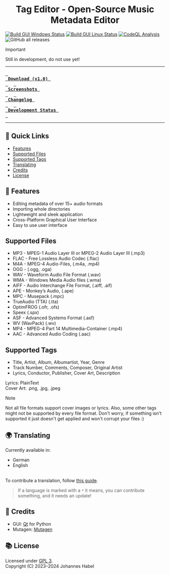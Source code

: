 <h1 align="center">Tag Editor - Open-Source Music Metadata Editor</h1>
<a href="https://github.com/EchterAlsFake/TagEditor/actions/workflows/build_gui_windows.yml"><img src="https://github.com/EchterAlsFake/TagEditor/actions/workflows/build_gui_windows.yml/badge.svg" alt="Build GUI Windows Status"/></a>
<a href="https://github.com/EchterAlsFake/TagEditor/actions/workflows/build_gui_linux.yml"><img src="https://github.com/EchterAlsFake/TagEditor/actions/workflows/build_gui_linux.yml/badge.svg" alt="Build GUI Linux Status"/></a>
<a href="https://github.com/EchterAlsFake/TagEditor/workflows/CodeQL"><img src="https://github.com/EchterAlsFake/TagEditor/workflows/CodeQL/badge.svg" alt="CodeQL Analysis"/></a>
<img alt="GitHub all releases" src="https://img.shields.io/github/downloads/EchterAlsFake/TagEditor/total?style=social&logo=github&logoColor=purple">
<br>


> [!IMPORTANT]
> Still in development, do not use yet!

---

**[<kbd><strong>&nbsp;<br>&nbsp;Download (v1.0)&nbsp;<br>&nbsp;</strong></kbd>](https://github.com/EchterAlsFake/TagEditor/releases/tag/1.0)** 
**[<kbd><strong>&nbsp;<br>&nbsp;Screenshots&nbsp;<br>&nbsp;</strong></kbd>](https://github.com/EchterAlsFake/TagEditor/blob/master/README/SCREENSHOTS.md)** 
**[<kbd><strong>&nbsp;<br>&nbsp;Changelog&nbsp;<br>&nbsp;</strong></kbd>](https://github.com/EchterAlsFake/TagEditor/blob/master/README/CHANGELOG.md)** 
**[<kbd><strong>&nbsp;<br>&nbsp;Development Status&nbsp;<br>&nbsp;</strong></kbd>](https://github.com/EchterAlsFake/TagEditor/blob/master/README/STATUS.md)** 

---

## 🚀 Quick Links
- [Features](#-features)
- [Supported Files](#supported-files)
- [Supported Tags](#supported-tags) 
- [Translating](#-translating)
- [Credits](#-credits)
- [License](#-license)


## 🌟 Features
- Editing metadata of over 15+ audio formats
- Importing whole directories
- Lightweight and sleek application
- Cross-Platform Graphical User Interface
- Easy to use user interface

## Supported Files
- MP3 - MPEG-1 Audio Layer III or MPEG-2 Audio Layer III (.mp3)
- FLAC - Free Lossless Audio Codec (.flac)
- M4A - MPEG-4 Audio-Files, (.m4a, .mp4)
- OGG - (.ogg, .oga)
- WAV - Waveform Audio File Format (.wav)
- WMA - Windows Media Audio files (.wma)
- AIFF - Audio Interchange File Format, (.aiff, .aif)
- APE - Monkey’s Audio, (.ape)
- MPC - Musepack (.mpc)
- TrueAudio (TTA) (.tta)
- OptimFROG (.ofr, .ofs)
- Speex (.spx)
- ASF - Advanced Systems Format (.asf)
- WV (WavPack) (.wv)
- MP4 - MPEG-4 Part 14 Multimedia-Container (.mp4)
- AAC - Advanced Audio Coding (.aac)

## Supported Tags
- Title, Artist, Album, Albumartist, Year, Genre
- Track Number, Comments, Composer, Original Artist
- Lyrics, Conductor, Publisher, Cover Art, Description

Lyrics: PlainText
<br>Cover Art: .png, .jpg, .jpeg

> [!NOTE]
> Not all file formats support cover images or lyrics. Also, some other tags might not be supported by every file format.
> Don't worry, if something isn't supported it just doesn't get applied and won't corrupt your files :)

## 🌍 Translating
Currently available in:
- German
- English

<br>To contribute a translation, follow [this guide](https://github.com/EchterAlsFake/TagEditor/blob/master/README/TRANSLATING.md).

> If a language is marked with a `*` it means, you can contribute something, and it needs an update!

## 👏 Credits
- GUI: [Qt](https://qt.io) for Python
- Mutagen: [Mutagen](https://github.com/quodlibet/mutagen)

## 📚 License
Licensed under [GPL 3](https://www.gnu.org/licenses/gpl-3.0.en.html).
<br>Copyright (C) 2023–2024 Johannes Habel
